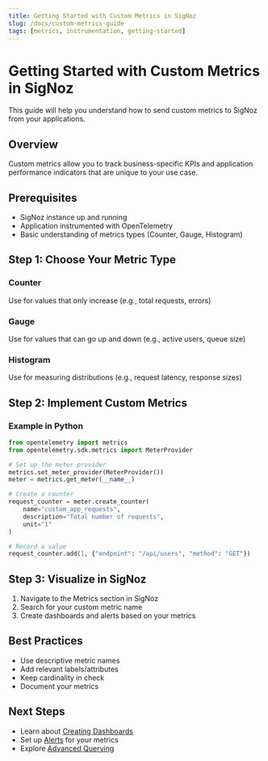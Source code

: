 ```yaml
---
title: Getting Started with Custom Metrics in SigNoz
slug: /docs/custom-metrics-guide
tags: [metrics, instrumentation, getting-started]
---
```


# Getting Started with Custom Metrics in SigNoz

This guide will help you understand how to send custom metrics to SigNoz from your applications.

## Overview

Custom metrics allow you to track business-specific KPIs and application performance indicators that are unique to your use case.

## Prerequisites

- SigNoz instance up and running
- Application instrumented with OpenTelemetry
- Basic understanding of metrics types (Counter, Gauge, Histogram)

## Step 1: Choose Your Metric Type

### Counter
Use for values that only increase (e.g., total requests, errors)

### Gauge  
Use for values that can go up and down (e.g., active users, queue size)

### Histogram
Use for measuring distributions (e.g., request latency, response sizes)

## Step 2: Implement Custom Metrics

### Example in Python

```python
from opentelemetry import metrics
from opentelemetry.sdk.metrics import MeterProvider

# Set up the meter provider
metrics.set_meter_provider(MeterProvider())
meter = metrics.get_meter(__name__)

# Create a counter
request_counter = meter.create_counter(
    name="custom_app_requests",
    description="Total number of requests",
    unit="1"
)

# Record a value
request_counter.add(1, {"endpoint": "/api/users", "method": "GET"})
```

## Step 3: Visualize in SigNoz

1. Navigate to the Metrics section in SigNoz
2. Search for your custom metric name
3. Create dashboards and alerts based on your metrics

## Best Practices

- Use descriptive metric names
- Add relevant labels/attributes
- Keep cardinality in check
- Document your metrics

## Next Steps

- Learn about [Creating Dashboards](/docs/dashboards)
- Set up [Alerts](/docs/alerts) for your metrics
- Explore [Advanced Querying](/docs/query-builder)
